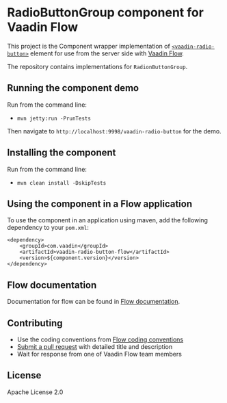 # RadioButtonGroup component for Vaadin Flow

This project is the Component wrapper implementation of [`<vaadin-radio-button>`](https://github.com/vaadin/vaadin-radio-button) element
for use from the server side with [Vaadin Flow](https://github.com/vaadin/flow).

The repository contains implementations for `RadionButtonGroup`.

## Running the component demo
Run from the command line:
- `mvn jetty:run -PrunTests`

Then navigate to `http://localhost:9998/vaadin-radio-button` for the demo.

## Installing the component
Run from the command line:
- `mvn clean install -DskipTests`

## Using the component in a Flow application
To use the component in an application using maven, 
add the following dependency to your `pom.xml`:
```
<dependency>
    <groupId>com.vaadin</groupId>
    <artifactId>vaadin-radio-button-flow</artifactId>
    <version>${component.version}</version>
</dependency>
```

## Flow documentation
Documentation for flow can be found in [Flow documentation](https://github.com/vaadin/flow-and-components-documentation/blob/master/Overview.asciidoc).

## Contributing
- Use the coding conventions from [Flow coding conventions](https://github.com/vaadin/flow/tree/master/eclipse)
- [Submit a pull request](https://www.digitalocean.com/community/tutorials/how-to-create-a-pull-request-on-github) with detailed title and description
- Wait for response from one of Vaadin Flow team members

## License
Apache License 2.0
